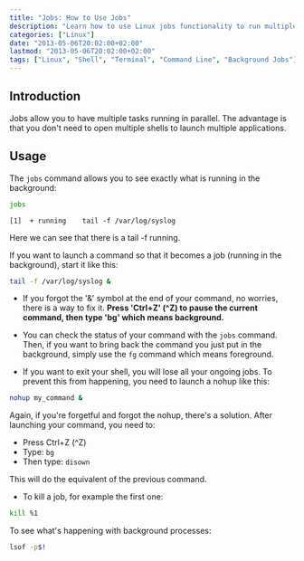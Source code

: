 ```yaml
---
title: "Jobs: How to Use Jobs"
description: "Learn how to use Linux jobs functionality to run multiple tasks in parallel without needing multiple shells."
categories: ["Linux"]
date: "2013-05-06T20:02:00+02:00"
lastmod: "2013-05-06T20:02:00+02:00"
tags: ["Linux", "Shell", "Terminal", "Command Line", "Background Jobs"]
---
```


## Introduction

Jobs allow you to have multiple tasks running in parallel. The advantage is that you don't need to open multiple shells to launch multiple applications.

## Usage

The `jobs` command allows you to see exactly what is running in the background:

```bash
jobs
```

```
[1]  + running    tail -f /var/log/syslog
```

Here we can see that there is a tail -f running.

If you want to launch a command so that it becomes a job (running in the background), start it like this:

```bash
tail -f /var/log/syslog &
```

- If you forgot the '&' symbol at the end of your command, no worries, there is a way to fix it. **Press 'Ctrl+Z' (^Z) to pause the current command, then type 'bg' which means background.**

- You can check the status of your command with the `jobs` command. Then, if you want to bring back the command you just put in the background, simply use the `fg` command which means foreground.

- If you want to exit your shell, you will lose all your ongoing jobs. To prevent this from happening, you need to launch a nohup like this:

```bash
nohup my_command &
```

Again, if you're forgetful and forgot the nohup, there's a solution. After launching your command, you need to:

- Press Ctrl+Z (^Z)
- Type: `bg`
- Then type: `disown`

This will do the equivalent of the previous command.

- To kill a job, for example the first one:

```bash
kill %1
```

To see what's happening with background processes:

```bash
lsof -p$!
```
